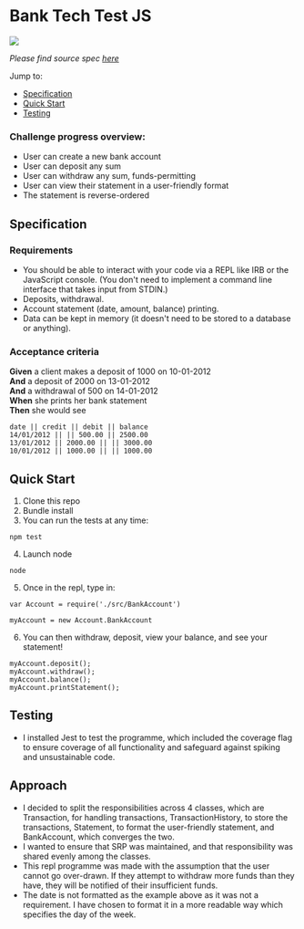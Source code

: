 # Bank Tech Test JS

![](https://img.shields.io/badge/coverage-100%25-green)

<i>Please find source spec [here](https://github.com/makersacademy/course/blob/master/individual_challenges/bank_tech_test.md)</i>

Jump to:
* [Specification](https://github.com/sofyloafy/bank-tech-test-js#specification)
* [Quick Start](https://github.com/sofyloafy/bank-tech-test-js#quick-start)
* [Testing](https://github.com/sofyloafy/bank-tech-test-js#testing)


### Challenge progress overview:
* User can create a new bank account
* User can deposit any sum
* User can withdraw any sum, funds-permitting
* User can view their statement in a user-friendly format
* The statement is reverse-ordered


## Specification

### Requirements

* You should be able to interact with your code via a REPL like IRB or the JavaScript console.  (You don't need to implement a command line interface that takes input from STDIN.)
* Deposits, withdrawal.
* Account statement (date, amount, balance) printing.
* Data can be kept in memory (it doesn't need to be stored to a database or anything).

### Acceptance criteria

**Given** a client makes a deposit of 1000 on 10-01-2012  
**And** a deposit of 2000 on 13-01-2012  
**And** a withdrawal of 500 on 14-01-2012  
**When** she prints her bank statement  
**Then** she would see

```
date || credit || debit || balance
14/01/2012 || || 500.00 || 2500.00
13/01/2012 || 2000.00 || || 3000.00
10/01/2012 || 1000.00 || || 1000.00
```

## Quick Start

1. Clone this repo
2. Bundle install
3. You can run the tests at any time:
```
npm test
```
4. Launch node
```
node
```
5. Once in the repl, type in:
```
var Account = require('./src/BankAccount')
```

```
myAccount = new Account.BankAccount
```
6. You can then withdraw, deposit, view your balance, and see your statement!
```
myAccount.deposit();
myAccount.withdraw();
myAccount.balance();
myAccount.printStatement();
```
## Testing
* I installed Jest to test the programme, which included the coverage flag to ensure coverage of all functionality and safeguard against spiking and unsustainable code.

## Approach
* I decided to split the responsibilities across 4 classes, which are Transaction, for handling transactions, TransactionHistory, to store the transactions, Statement, to format the user-friendly statement, and BankAccount, which converges the two.
* I wanted to ensure that SRP was maintained, and that responsibility was shared evenly among the classes.
* This repl programme was made with the assumption that the user cannot go over-drawn. If they attempt to withdraw more funds than they have, they will be notified of their insufficient funds.
* The date is not formatted as the example above as it was not a requirement. I have chosen to format it in a more readable way which specifies the day of the week.

